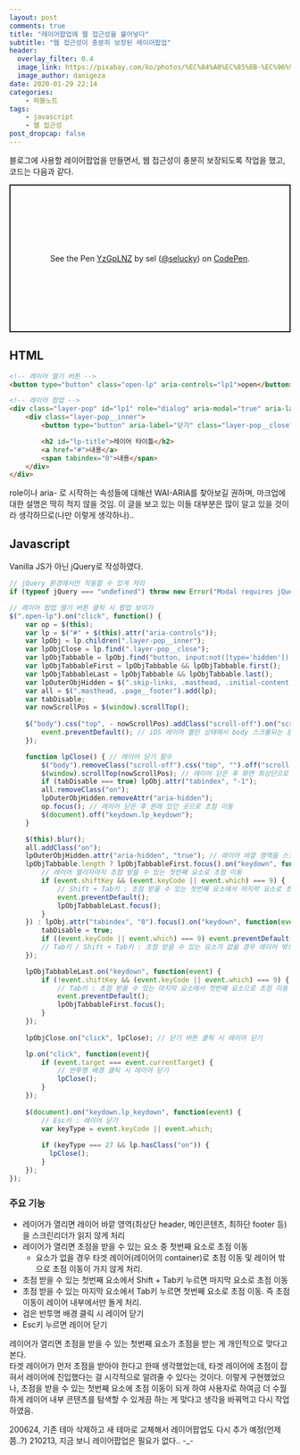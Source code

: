 ```yaml
---
layout: post
comments: true
title: "레이어팝업에 웹 접근성을 불어넣다"
subtitle: "웹 접근성이 충분히 보장된 레이어팝업"
header:
  overlay_filter: 0.4
  image_link: https://pixabay.com/ko/photos/%EC%84%A0%EC%85%8B-%EC%96%91%EA%B7%80%EB%B9%84-%EB%B0%B1%EB%9D%BC%EC%9D%B4%ED%8A%B8-%EA%BD%83-174276/
  image_author: danigeza
date: 2020-01-29 22:14
categories:
    - 퍼블노트
tags:
    - javascript
    - 웹 접근성
post_dropcap: false
---
```


블로그에 사용할 레이어팝업을 만들면서, 웹 접근성이 충분히 보장되도록 작업을 했고, 코드는 다음과 같다.

<p class="codepen" data-height="265" data-theme-id="default" data-default-tab="html,result" data-user="selucky" data-slug-hash="YzGpLNZ" style="height: 265px; box-sizing: border-box; display: flex; align-items: center; justify-content: center; border: 2px solid; margin: 1em 0; padding: 1em;" data-pen-title="YzGpLNZ">
  <span>See the Pen <a href="https://codepen.io/selucky/pen/YzGpLNZ">
  YzGpLNZ</a> by sel (<a href="https://codepen.io/selucky">@selucky</a>)
  on <a href="https://codepen.io">CodePen</a>.</span>
</p>
<script async src="https://cpwebassets.codepen.io/assets/embed/ei.js"></script>

## HTML

```html
<!-- 레이어 열기 버튼 -->
<button type="button" class="open-lp" aria-controls="lp1">open</button>

<!-- 레이어 팝업 -->
<div class="layer-pop" id="lp1" role="dialog" aria-modal="true" aria-labelledby="lp-title">
    <div class="layer-pop__inner">
        <button type="button" aria-label="닫기" class="layer-pop__close">X</button>

        <h2 id="lp-title">레이어 타이틀</h2>
        <a href="#">내용</a>
        <span tabindex="0">내용</span>
    </div>
</div>
```
role이나 aria- 로 시작하는 속성들에 대해선 WAI-ARIA를 찾아보길 권하며, 마크업에 대한 설명은 딱히 적지 않을 것임. 이 글을 보고 있는 이들 대부분은 많이 알고 있을 것이라 생각하므로(나만 이렇게 생각하나)..

## Javascript

Vanilla JS가 아닌 jQuery로 작성하였다.

```javascript
// jQuery 환경에서만 작동할 수 있게 처리
if (typeof jQuery === "undefined") throw new Error("Modal requires jQuery.");

// 레이어 팝업 열기 버튼 클릭 시 팝업 보이기
$(".open-lp").on("click", function() {
    var op = $(this);
    var lp = $("#" + $(this).attr("aria-controls"));
    var lpObj = lp.children(".layer-pop__inner");
    var lpObjClose = lp.find(".layer-pop__close");
    var lpObjTabbable = lpObj.find("button, input:not([type='hidden']), select, iframe, textarea, [href], [tabindex]:not([tabindex='-1'])");
    var lpObjTabbableFirst = lpObjTabbable && lpObjTabbable.first();
    var lpObjTabbableLast = lpObjTabbable && lpObjTabbable.last();
    var lpOuterObjHidden = $(".skip-links, .masthead, .initial-content, .search-content, .page__footer"); // 레이어 바깥 영역의 요소
    var all = $(".masthead, .page__footer").add(lp);
    var tabDisable;
    var nowScrollPos = $(window).scrollTop();
    
    $("body").css("top", - nowScrollPos).addClass("scroll-off").on("scroll touchmove mousewheel", function(event){
        event.preventDefault(); // iOS 레이어 열린 상태에서 body 스크롤되는 문제 fix
    });

    function lpClose() { // 레이어 닫기 함수
        $("body").removeClass("scroll-off").css("top", "").off("scroll touchmove mousewheel");
        $(window).scrollTop(nowScrollPos); // 레이어 닫은 후 화면 최상단으로 이동 방지
        if (tabDisable === true) lpObj.attr("tabindex", "-1");
        all.removeClass("on");
        lpOuterObjHidden.removeAttr("aria-hidden");
        op.focus(); // 레이어 닫은 후 원래 있던 곳으로 초점 이동
        $(document).off("keydown.lp_keydown");
    }

    $(this).blur();
    all.addClass("on");        
    lpOuterObjHidden.attr("aria-hidden", "true"); // 레이어 바깥 영역을 스크린리더가 읽지 않게
    lpObjTabbable.length ? lpObjTabbableFirst.focus().on("keydown", function(event) { 
        // 레이어 열리자마자 초점 받을 수 있는 첫번째 요소로 초점 이동
        if (event.shiftKey && (event.keyCode || event.which) === 9) {
            // Shift + Tab키 : 초점 받을 수 있는 첫번째 요소에서 마지막 요소로 초점 이동
            event.preventDefault();
            lpObjTabbableLast.focus();
        }
    }) : lpObj.attr("tabindex", "0").focus().on("keydown", function(event){
        tabDisable = true;
        if ((event.keyCode || event.which) === 9) event.preventDefault();
        // Tab키 / Shift + Tab키 : 초점 받을 수 있는 요소가 없을 경우 레이어 밖으로 초점 이동 안되게
    });

    lpObjTabbableLast.on("keydown", function(event) {
        if (!event.shiftKey && (event.keyCode || event.which) === 9) {
            // Tab키 : 초점 받을 수 있는 마지막 요소에서 첫번째 요소으로 초점 이동
            event.preventDefault();
            lpObjTabbableFirst.focus();
        }
    });
  
    lpObjClose.on("click", lpClose); // 닫기 버튼 클릭 시 레이어 닫기

    lp.on("click", function(event){
        if (event.target === event.currentTarget) {
            // 반투명 배경 클릭 시 레이어 닫기
            lpClose();
        }
    });
    
    $(document).on("keydown.lp_keydown", function(event) {
        // Esc키 : 레이어 닫기
        var keyType = event.keyCode || event.which;
      
        if (keyType === 27 && lp.hasClass("on")) {
          lpClose();
        }
    });
});
```

### 주요 기능

- 레이어가 열리면 레이어 바깥 영역(최상단 header, 메인콘텐츠, 최하단 footer 등)을 스크린리더가 읽지 않게 처리
- 레이어가 열리면 초점을 받을 수 있는 요소 중 첫번째 요소로 초점 이동
  - 요소가 없을 경우 타겟 레이어(레이어의 container)로 초점 이동 및 레이어 밖으로 초점 이동이 가지 않게 처리.
- 초점 받을 수 있는 첫번째 요소에서 Shift + Tab키 누르면 마지막 요소로 초점 이동
- 초점 받을 수 있는 마지막 요소에서 Tab키 누르면 첫번째 요소로 초점 이동. 즉 초점 이동이 레이어 내부에서만 돌게 처리.
- 검은 반투명 배경 클릭 시 레이어 닫기
- Esc키 누르면 레이어 닫기

레이어가 열리면 초점을 받을 수 있는 첫번째 요소가 초점을 받는 게 개인적으로 맞다고 본다.  
타겟 레이어가 먼저 초점을 받아야 한다고 한때 생각했었는데, 타겟 레이어에 초점이 잡혀서 레이어에 진입했다는 걸 시각적으로 알려줄 수 있다는 것이다. 이렇게 구현했었으나, 초점을 받을 수 있는 첫번째 요소에 초점 이동이 되게 하여 사용자로 하여금 더 수월하게 레이어 내부 콘텐츠를 탐색할 수 있게끔 하는 게 맞다고 생각을 바꿔먹고 다시 작업하였음.

200624, 기존 테마 삭제하고 새 테마로 교체해서 레이어팝업도 다시 추가 예정(언제쯤..?) 210213, 지금 보니 레이어팝업은 필요가 없다.. -_-